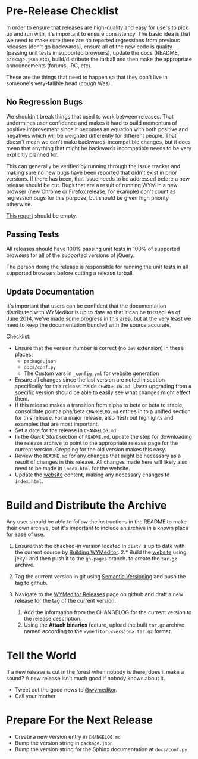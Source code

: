 Pre-Release Checklist
=====================

In order to ensure that releases are high-quality and easy for users to pick up
and run with, it's important to ensure consistency. The basic idea is that we
need to make sure there are no reported regressions from previous releases
(don't go backwards), ensure all of the new code is quality (passing unit tests
in supported browsers), update the docs (README, `package.json` etc),
build/distribute the tarball and then make the appropriate announcements
(forums, IRC, etc).

These are the things that need to happen so that they don't live in someone's
very-fallible head (*cough* Wes).

No Regression Bugs
------------------

We shouldn't break things that used to work between releases. That undermines
user confidence and makes it hard to build momentum of positive improvement
since it becomes an equation with both positive and negatives which will be
weighted differently for different people. That doesn't mean we can't make
backwards-incompatible changes, but it does mean that anything that might be
backwards incompatible needs to be very explicitly planned for.

This can generally be verified by running through the issue tracker and making
sure no new bugs have been reported that didn't exist in prior versions. If
there has been, that issue needs to be addressed before a new release should be
cut. Bugs that are a result of running WYM in a new browser (new Chrome or
Firefox release, for example) don't count as regression bugs for this purpose,
but should be given high priority otherwise.

[This report](https://github.com/wymeditor/wymeditor/issues?labels=regression&page=1&state=open)
should be empty.

Passing Tests
-------------

All releases should have 100% passing unit tests in 100% of supported
browsers for all of the supported versions of jQuery.

The person doing the release is responsible for running the unit tests in all
supported browsers before cutting a release tarball.

Update Documentation
--------------------

It's important that users can be confident that the documentation distributed
with WYMeditor is up to date so that it can be trusted.
As of June 2014,
we've made some progress in this area,
but at the very least we need to keep the
documentation bundled with the source accurate.

Checklist:

* Ensure that the version number is correct (no `dev` extension)
  in these places:
    * `package.json`
    * `docs/conf.py`
    * The Custom vars in `_config.yml` for website generation
* Ensure all changes since the last version are noted in section specifically
  for this release inside `CHANGELOG.md`. Users upgrading from a specific
  version should be able to easily see what changes might effect them.
* If this release makes a transition from alpha to beta or beta to stable,
  consolidate point alpha/beta `CHANGELOG.md` entries in to a unified section
  for this release. For a major release, also flesh out highlights and examples
  that are most important.
* Set a date for the release in `CHANGELOG.md`.
* In the *Quick Start* section of `README.md`,
  update the step for downloading the release archive
  to point to the appropriate release page
  for the current version.
  Grepping for the old version makes this easy.
* Review the `README.md` for any changes that might be necessary as a result of
  changes in this release.
  All changes made here will likely
  also need to be made in ``index.html`` for the website.
* Update the [website](http://wymeditor.readthedocs.org/en/latest/wymeditor_development/index.html#wymeditor-website) content,
  making any necessary changes to `index.html`.

Build and Distribute the Archive
================================

Any user should be able to follow the instructions in the README to make their
own archive, but it's important to include an archive in a known place for ease
of use.

1. Ensure that the checked-in version located in `dist/`
   is up to date with the current source
   by [Building WYMeditor](http://wymeditor.readthedocs.org/en/latest/wymeditor_development/building_wymeditor.html).
2.* Build the [website](http://wymeditor.readthedocs.org/en/latest/wymeditor_development/index.html#wymeditor-website)
   using jekyll
   and then push it to the `gh-pages` branch.
   to create the `tar.gz` archive.
3. Tag the current version in git using [Semantic
   Versioning](http://semver.org/) and push the tag to github.
4. Navigate to the [WYMeditor Releases](https://github.com/wymeditor/wymeditor/releases)
   page on github and
   draft a new release for the tag of the current version.

   1. Add the information from the CHANGELOG for the current version
   to the release description.
   2. Using the **Attach binaries** feature,
   upload the built `tar.gz` archive
   named according to the `wymeditor-<version>.tar.gz` format.

Tell the World
==============

If a new release is cut in the forest when nobody is there, does it make a
sound? A new release isn't much good if nobody knows about it.

* Tweet out the good news to [@wymeditor](http://twitter.com/wymeditor).
* Call your mother.

Prepare For the Next Release
============================

* Create a new version entry in `CHANGELOG.md`
* Bump the version string in `package.json`
* Bump the version string for the Sphinx documentation at `docs/conf.py`

